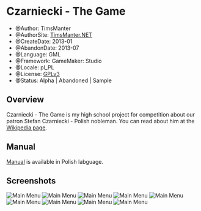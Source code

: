 # Czarniecki - The Game

* @Author: TimsManter
* @AuthorSite: [TimsManter.NET](http://timsmanter.net/)
* @CreateDate: 2013-01
* @AbandonDate: 2013-07
* @Language: GML
* @Framework: GameMaker: Studio
* @Locale: pl_PL
* @License: [GPLv3](LICENSE.md)
* @Status: Alpha | Abandoned | Sample

## Overview

Czarniecki - The Game is my high school project for competition about our patron Stefan Czarniecki - Polish nobleman. You can read about him at the [Wikipedia page](https://www.wikiwand.com/en/Stefan_Czarniecki).

## Manual

[Manual](docs/description.txt) is available in Polish labguage.

## Screenshots

![Main Menu](docs/screenshots/logo_screen.png)
![Main Menu](docs/screenshots/main_menu_v2.png)
![Main Menu](docs/screenshots/first_map.png)
![Main Menu](docs/screenshots/battle_progress.png)
![Main Menu](docs/screenshots/battle_triple_secondary.png)
![Main Menu](docs/screenshots/description_screen.png)
![Main Menu](docs/screenshots/map_screen.png)
![Main Menu](docs/screenshots/question_screen.png)
![Main Menu](docs/screenshots/end_game_screen.png)

